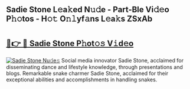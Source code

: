 ## Sadie Stone L𝚎a𝚔ed N𝚞𝚍e - Part-Ble Vi𝚍𝚎o P𝚑𝚘tos - H𝚘𝚝 O𝚗𝚕yf𝚊ns L𝚎a𝚔s ZSxAb

# <h2><a href="http://kfc761.oniu.top/?m=Sadie+Stone">🔗👉 🔴 Sadie Stone P𝚑ot𝚘𝚜 V𝚒d𝚎o</a></h2>

[![Sadie Stone Nu𝚍e𝚜](https://i.imgur.com/0qMVB7G.gif)](http://kfc761.oniu.top/?m=Sadie+Stone)
Social media innovator Sadie Stone, acclaimed for disseminating dance and lifestyle knowledge, through presentations and blogs. Remarkable snake charmer Sadie Stone, acclaimed for their exceptional abilities and accomplishments in handling snakes.  
